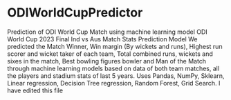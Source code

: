 # ODIWorldCupPredictor
Prediction of ODI World Cup Match using machine learning model
ODI World Cup 2023 Final Ind vs Aus Match Stats Prediction Model We predicted the Match Winner, Win margin (By wickets and runs), Highest run scorer and wicket taker of each team, Total combined runs, wickets and sixes in the match, Best bowling figures bowler and Man of the Match through machine learning models based on data of both team matches, all the players and stadium stats of last 5 years. Uses Pandas, NumPy, Sklearn, Linear regression, Decision Tree regression, Random Forest, Grid Search.
I have edited this file
